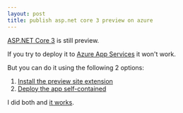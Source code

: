 ```yaml
---
layout: post
title: publish asp.net core 3 preview on azure
---
```


[ASP.NET Core 3](https://devblogs.microsoft.com/dotnet/announcing-net-core-3-0-preview-6/) is still preview.

If you try to deploy it to [Azure App Services](https://azure.microsoft.com/en-ca/services/app-service/) it won't work.

But you can do it using the following 2 options:

1. [Install the preview site extension](https://docs.microsoft.com/en-us/aspnet/core/host-and-deploy/azure-apps/index?view=aspnetcore-3.0#install-the-preview-site-extension)
2. [Deploy the app self-contained](https://docs.microsoft.com/en-us/aspnet/core/host-and-deploy/azure-apps/index?view=aspnetcore-3.0#deploy-the-app-self-contained)

I did both and [it works](https://aspnetcore3m.azurewebsites.net/).
